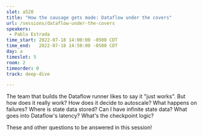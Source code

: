 ```yaml
---
slot: a520
title: "How the sausage gets made: Dataflow under the covers"
url: /sessions/dataflow-under-the-covers
speakers:
 - Pablo Estrada
time_start: 2022-07-18 14:00:00 -0500 CDT
time_end:   2022-07-18 14:50:00 -0500 CDT
day: a
timeslot: 5
room: 2
timeorder: 0
track: deep-dive

---
```


The team that builds the Dataflow runner likes to say it "just works". But how does it really work? How does it decide to autoscale? What happens on failures? Where is state data stored? Can I have infinite state data? What goes into Dataflow's latency? What's the checkpoint logic?
 
These and other questions to be answered in this session!